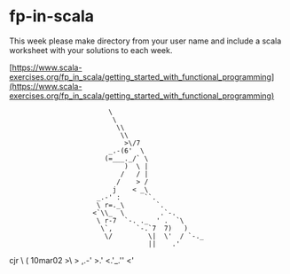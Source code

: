 # fp-in-scala

This week please make directory from your user name and include a scala worksheet with your solutions to each week.

[https://www.scala-exercises.org/fp_in_scala/getting_started_with_functional_programming](https://www.scala-exercises.org/fp_in_scala/getting_started_with_functional_programming)


                             \
                              \
                               \\
                                \\
                                 >\/7
                             _.-(6'  \
                            (=___._/` \
                                 )  \ |
                                /   / |
                               /    > /
                              j    < _\
                          _.-' :      ``.
                          \ r=._\        `.
                         <`\\_  \         .`-.
                          \ r-7  `-. ._  ' .  `\
                           \`,      `-.`7  7)   )
                            \/         \|  \'  / `-._
                                       ||    .'
cjr                                     \\  (
10mar02                                  >\  >
                                     ,.-' >.'
                                    <.'_.''
                                      <'

